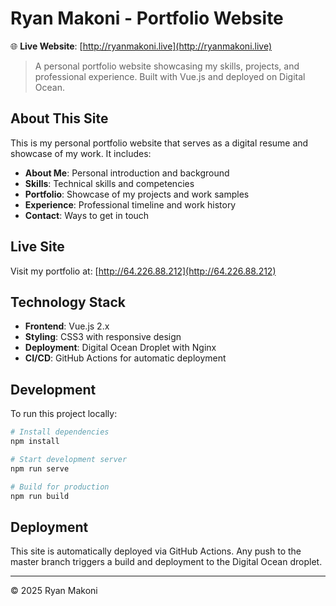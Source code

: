 # Ryan Makoni - Portfolio Website

🌐 **Live Website**: [http://ryanmakoni.live](http://ryanmakoni.live)

> A personal portfolio website showcasing my skills, projects, and professional experience. Built with Vue.js and deployed on Digital Ocean.

## About This Site

This is my personal portfolio website that serves as a digital resume and showcase of my work. It includes:

- **About Me**: Personal introduction and background
- **Skills**: Technical skills and competencies
- **Portfolio**: Showcase of my projects and work samples
- **Experience**: Professional timeline and work history
- **Contact**: Ways to get in touch

## Live Site

Visit my portfolio at: [http://64.226.88.212](http://64.226.88.212)

## Technology Stack

- **Frontend**: Vue.js 2.x
- **Styling**: CSS3 with responsive design
- **Deployment**: Digital Ocean Droplet with Nginx
- **CI/CD**: GitHub Actions for automatic deployment

## Development

To run this project locally:

```bash
# Install dependencies
npm install

# Start development server
npm run serve

# Build for production
npm run build
```

## Deployment

This site is automatically deployed via GitHub Actions. Any push to the master branch triggers a build and deployment to the Digital Ocean droplet.

---

© 2025 Ryan Makoni
